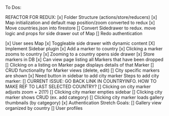 To Dos:

REFACTOR FOR REDUX:
[x] Folder Structure (actions/store/reducers)
[x] Map initialization and default map position/zoom converted to redux
[x]  Move countries.json into firestore
[]  Convert Sidedrawer to redux. move logic and props for side drawer out of Map
[]  Redo authentication


[x] User sees Map
[x] Toggleable side drawer with dynamic content
    [X] Implement Sidebar plugin
[x] Add a marker to country
[x] Clicking a marker zooms to country
[x] Zooming to a country opens side drawer
[x] Store markers in DB
[x]  Can view page listing all Markers that have been dropped
    [] Clicking on a listing on Marker page displays details of that Marker
    [] CRUD functionality for Marker views (delete, edit)
[] City specific markers are shown
    [x] Need button in sidebar to add city marker
        Steps to add city marker:
    [] CURRENT ISSUE: GO BACK LINK IN COUNTRYINFO. HOW TO MAKE REF TO LAST SELECTED COUNTRY?
    [] Clicking on city marker adjusts zoom + 2(1?)
    [] Clicking city marker empties sidebar
    [] Clicking city marker shows CRUD (ex. add category)
    [] Clicking city marker loads gallery thumbnails (by catgegory)
[x] Authentication
Stretch Goals:
[] Gallery view organized by country
[] User profiles